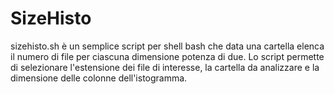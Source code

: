 # SizeHisto
sizehisto.sh è un semplice script per shell bash che data una cartella elenca il numero di file per ciascuna dimensione potenza di due. Lo script permette di selezionare l'estensione dei file di interesse, la cartella da analizzare e la dimensione delle colonne dell'istogramma.
